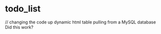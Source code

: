 # todo_list
// changing the code up 
dynamic html table pulling from a MySQL database
Did this work?
